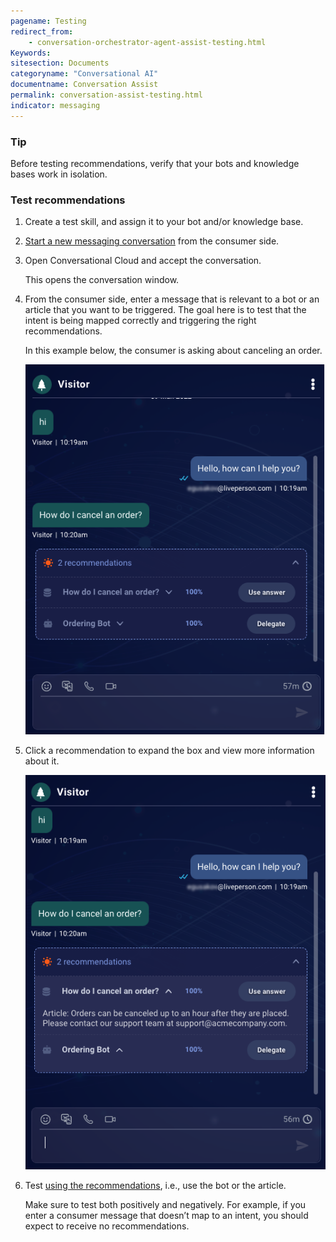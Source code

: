 ```yaml
---
pagename: Testing
redirect_from:
    - conversation-orchestrator-agent-assist-testing.html
Keywords:
sitesection: Documents
categoryname: "Conversational AI"
documentname: Conversation Assist
permalink: conversation-assist-testing.html
indicator: messaging
---
```


### Tip
Before testing recommendations, verify that your bots and knowledge bases work in isolation.

### Test recommendations

1. Create a test skill, and assign it to your bot and/or knowledge base.
2. [Start a new messaging conversation](https://developers.liveperson.io/web-messaging/) from the consumer side.
3. Open Conversational Cloud and accept the conversation.

    This opens the conversation window.
4. From the consumer side, enter a message that is relevant to a bot or an article that you want to be triggered. The goal here is to test that the intent is being mapped correctly and triggering the right recommendations.

    In this example below, the consumer is asking about canceling an order.

    <img width="550" alt="Two recommendations being offered inline in the conversation" src="img/agentassist/test1.png">

5. Click a recommendation to expand the box and view more information about it.

    <img width="550" alt="The expanded view of offered recommendations, which shows more details" src="img/agentassist/test2.png">

6. Test [using the recommendations](conversation-assist-agent-experience.html), i.e., use the bot or the article.

    Make sure to test both positively and negatively. For example, if you enter a consumer message that doesn’t map to an intent, you should expect to receive no recommendations.